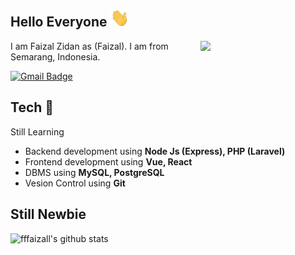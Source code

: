 
<h2> Hello Everyone <img src="https://raw.githubusercontent.com/ABSphreak/ABSphreak/master/gifs/Hi.gif" width="30px"></h2>

<img align='right' src='https://i.giphy.com/media/v1.Y2lkPTc5MGI3NjExaDliMnVtMGUxcXZwM3VhbHYxYzFjbmtmYTFicWE4a3h0b2hwd2hwdiZlcD12MV9pbnRlcm5hbF9naWZfYnlfaWQmY3Q9cw/QifUTkeymAPk3j0iUD/giphy.gif' width='200"'>

I am Faizal Zidan as (Faizal). I am from Semarang, Indonesia.

[![Gmail Badge](https://img.shields.io/badge/-faizalzidan06@gmail.com-c14438?style=flat-square&logo=Gmail&logoColor=white&link=mailto:faizalzidan06@gmail.com)](mailto:faizalzidan06@gmail.com)

## Tech 🚀 

Still Learning

- Backend development using **Node Js (Express), PHP (Laravel)**
- Frontend development using **Vue, React**
- DBMS using **MySQL, PostgreSQL**
- Vesion Control using **Git**

## Still Newbie 
![fffaizall's github stats](https://github-readme-stats.vercel.app/api?username=fffaizall&hide=["issues"]&show_icons=true)